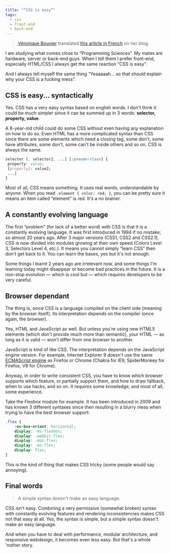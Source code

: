 ```yaml
---
title: "“CSS is easy”"
tags:
  - css
  - front-end
  - back-end
---
```


> [Véronique Bouvier](https://twitter.com/verobouvier) translated [this article in French](http://www.veronique-bouvier.com/css-cest-facile-par-hugo-giraudel/) on her blog.

I am studying what comes close to “Programming Sciences“. My mates are hardware, server or back-end guys. When I tell them I prefer front-end, especially HTML/CSS I always get the same reaction “CSS is easy”.

And I always tell myself the same thing “Yeaaaaah... so that should explain why your CSS is a fucking mess”.

## CSS is easy... syntactically

Yes. CSS has a very easy syntax based on english words. I don't think it could be much simpler since it can be summed up in 3 words: **selector, property, value**.

A 8-year-old child could do some CSS without even having any explanation on how to do so. Even HTML has a more complicated syntax than CSS since there are some elements which need a closing tag, some don't, some have attributes, some don't, some can't be inside others and so on. CSS is always the same.

```css
selector [, selector2, ...] [:pseudo-class] {
 property: value;
 [property2: value2;
 ...]
}
```

Most of all, CSS means something. It uses real words, understandable by anyone. When you read `.element { color: red; }`, you can be pretty sure it means an item called “element” is red. It's a no brainer.

## A constantly evolving language

The first “problem” (for lack of a better word) with CSS is that it is a constantly evolving language. It was first introduced in 1994 if no mistake; so almost 20 years ago. After 3 major versions (CSS1, CSS2 and CSS2.1), CSS is now divided into modules growing at their own speed (Colors Level 3, Selectors Level 4, etc.). It means you cannot simply “learn CSS” then don't get back to it. You can learn the bases, yes but it's not enough.

Some things I learnt 2 years ago are irrelevant now, and some things I'm learning today might disappear or become bad practices in the future. It is a non-stop evolution &mdash; which is cool but &mdash; which requires developers to be very careful.

## Browser dependant

The thing is, since CSS is a language compiled on the client side (meaning by the browser itself), its interpretation depends on the compiler (once again, the browser).

Yes, HTML and JavaScript as well. But unless you're using new HTML5 elements (which don't provide much more than semantic), your HTML &mdash; as long as it is valid &mdash; won't differ from one browser to another.

JavaScript is kind of like CSS. The interpretation depends on the JavaScript engine version. For example, Internet Explorer 9 doesn't use the same [ECMAScript engine](http://en.wikipedia.org/wiki/List_of_ECMAScript_engines) as Firefox or Chrome (Chakra for IE9, SpiderMonkey for Firefox, V8 for Chrome).

Anyway, in order to write consistent CSS, you have to know which browser supports which feature, or partially support them, and how to draw fallback, when to use hacks, and so on. It requires some knowledge, and most of all, some experience.

Take the Flexbox module for example. It has been introduced in 2009 and has known 3 different syntaxes since then resulting in a blurry mess when trying to have the best browser support:

```css
.flex {
	-ms-box-orient: horizontal;
	display: -ms-flexbox;
	display: -webkit-flex;
	display: -moz-flex;
	display: -ms-flex;
	display: flex;
}
```

This is the kind of thing that makes CSS tricky (some people would say annoying).

## Final words

> A simple syntax doesn't make an easy language.

CSS isn't easy. Combining a very permissive (somewhat broken) syntax with constantly evolving features and rendering inconsistencies makes CSS not that easy at all. Yes, the syntax is simple, but a simple syntax doesn't make an easy language.

And when you have to deal with performance, modular architecture, and responsive webdesign, it becomes even less easy. But that's a whole 'nother story.
